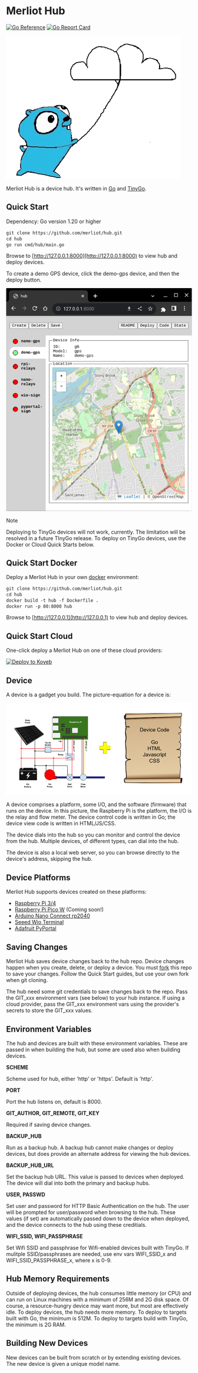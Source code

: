 # Merliot Hub

[![Go Reference](https://pkg.go.dev/badge/pkg.dev.go/github.com/merliot/hub.svg)](https://pkg.go.dev/github.com/merliot/hub)
[![Go Report Card](https://goreportcard.com/badge/github.com/merliot/hub)](https://goreportcard.com/report/github.com/merliot/hub)

![Gopher Thing](images/gopher_cloud.png)

Merliot Hub is a device hub.  It's written in [Go](go.dev) and [TinyGo](tinygo.org).

## Quick Start

Dependency: Go version 1.20 or higher

```
git clone https://github.com/merliot/hub.git
cd hub
go run cmd/hub/main.go
```

Browse to [http://127.0.0.1:8000](http://127.0.0.1:8000) to view hub and deploy devices.

To create a demo GPS device, click the demo-gps device, and then the deploy button.

![demo-gps](images/demo-gps.png)

> [!NOTE]
> Deploying to TinyGo devices will not work, currently.  The limitation will be resolved in a future TInyGo release.  To deploy on TinyGo devices, use the Docker or Cloud Quick Starts below.

## Quick Start Docker

Deploy a Merliot Hub in your own [docker](https://www.docker.com/) environment:

```
git clone https://github.com/merliot/hub.git
cd hub
docker build -t hub -f Dockerfile .
docker run -p 80:8000 hub
```

Browse to [http://127.0.0.1](http://127.0.0.1) to view hub and deploy devices.

## Quick Start Cloud

One-click deploy a Merliot Hub on one of these cloud providers:

[![Deploy to Koyeb](https://www.koyeb.com/static/images/deploy/button.svg)](https://app.koyeb.com/deploy?type=git&repository=github.com/merliot/hub&branch=main&name=hub&builder=dockerfile&env[SCHEME]=https)

## Device

A device is a gadget you build.  The picture-equation for a device is:

![device](images/device.png)

A device comprises a platform, some I/O, and the software (firmware) that runs on the device.  In this picture, the Raspberry Pi is the platform, the I/O is the relay and flow meter.  The device control code is written in Go; the device view code is written in HTML/JS/CSS.

The device dials into the hub so you can monitor and control the device from the hub.  Multiple devices, of different types, can dial into the hub.

The device is also a local web server, so you can browse directly to the device's address, skipping the hub.

## Device Platforms

Merliot Hub supports devices created on these platforms:

- [Raspberry Pi 3/4](https://www.raspberrypi.com/)
- [Raspberry Pi Pico W](https://www.raspberrypi.com/documentation/microcontrollers/raspberry-pi-pico.html) (Coming soon!)
- [Arduino Nano Connect rp2040](https://docs.arduino.cc/hardware/nano-rp2040-connect)
- [Seeed Wio Terminal](https://www.seeedstudio.com/Wio-Terminal-p-4509.html)
- [Adafruit PyPortal](https://www.adafruit.com/product/4116)

## Saving Changes

Merliot Hub saves device changes back to the hub repo.  Device changes happen when you create, delete, or deploy a device.  You must [fork](https://docs.github.com/en/get-started/quickstart/fork-a-repo) this repo to save your changes.  Follow the Quick Start guides, but use your own fork when git cloning.

The hub need some git credentials to save changes back to the repo.  Pass the GIT_xxx environment vars (see below) to your hub instance.  If using a cloud provider, pass the GIT_xxx environment vars using the provider's secrets to store the GIT_xxx values.

## Environment Variables

The hub and devices are built with these environment variables.  These are passed in when building the hub, but some are used also when building devices.

**SCHEME**

Scheme used for hub, either 'http' or 'https'.  Default is 'http'.

**PORT**

Port the hub listens on, default is 8000.

**GIT_AUTHOR, GIT_REMOTE, GIT_KEY**

Required if saving device changes.

**BACKUP_HUB**

Run as a backup hub.  A backup hub cannot make changes or deploy devices, but does provide an alternate address for viewing the hub devices.

**BACKUP_HUB_URL**

Set the backup hub URL.  This value is passed to devices when deployed.  The device will dial into both the primary and backup hubs.

**USER, PASSWD**

Set user and password for HTTP Basic Authentication on the hub.  The user will be prompted for user/password when browsing to the hub.  These values (if set) are automatically passed down to the device when deployed, and the device connects to the hub using these creditials.

**WIFI_SSID, WIFI_PASSPHRASE**

Set Wifi SSID and passphrase for Wifi-enabled devices built with TinyGo.  If mulitple SSID/passphrases are needed, use env vars WIFI_SSID_x and WIFI_SSID_PASSPHRASE_x, where x is 0-9.

## Hub Memory Requirements

Outside of deploying devices, the hub consumes little memory (or CPU) and can run on Linux machines with a minimum of 256M and 2G disk space.  Of course, a resource-hungry device may want more, but most are effectively idle.  To deploy devices, the hub needs more memory.  To deploy to targets built with Go, the minimum is 512M.  To deploy to targets build with TinyGo, the minimum is 2G RAM.

## Building New Devices

New devices can be built from scratch or by extending existing devices.  The new device is given a unique model name.
